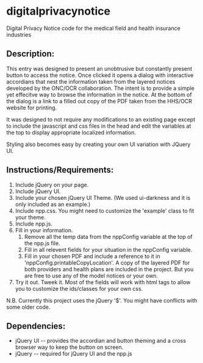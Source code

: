 digitalprivacynotice
====================

Digital Privacy Notice code for the medical field and health insurance industries

Description:
------------

This entry was designed to present an unobtrusive but constantly present button to access the notice. Once clicked it opens a dialog with interactive accordians that nest the information taken from the layered notices developed by the ONC/OCR collaboration. The intent is to provide a simple yet effecitve way to browse the information in the notice. At the bottom of the dialog is a link to a filled out copy of the PDF taken from the HHS/OCR website for printing.

It was designed to not require any modifications to an existing page except to include the javascript and css files in the head and edit the variables at the top to display appropriate localized information.

Styling also becomes easy by creating your own UI variation with JQuery UI.


Instructions/Requirements:
-------------

1. Include jQuery on your page.
2. Include jQuery UI.
3. Include your chosen jQuery UI Theme. (We used ui-darkness and it is only included as an example.)
4. Include npp.css. You might need to customize the 'example' class to fit your theme.
5. Include npp.js. 
6. Fill in your information.
    1. Remove all the temp data from the nppConfig variable at the top of the npp.js file.
    2. Fill in all relevent fields for your situation in the nppConfig variable.
    3. Fill in your chosen PDF and include a reference to it in 'nppConfig.printableCopyLocation'. A copy of the layered PDF for both providers and health plans are included in the project. But you are free to use any of the model notices or your own.
7. Try it out. Tweek it. Most of the fields will work with html tags to allow you to customize the ids/classes for your own css.


N.B. Currently this project uses the jQuery '$'. You might have conflicts with some older code.

Dependencies:
-------------

* jQuery UI -- provides the accordian and button theming and a cross browser way to keep the button on screen. 
* jQuery -- required for jQuery UI and the npp.js
